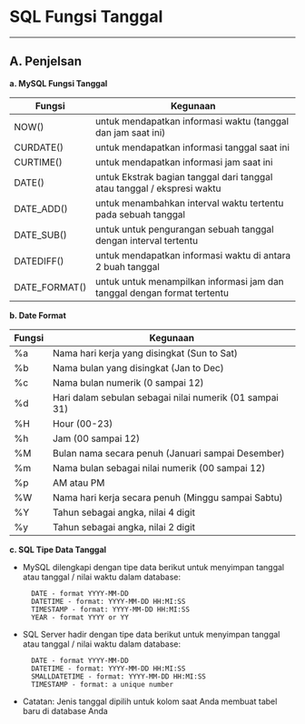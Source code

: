 # **SQL Fungsi Tanggal**
***

## **A. Penjelsan** 
**a. MySQL Fungsi Tanggal**

| Fungsi   		  | Kegunaan                                               														          |
|-----------------| --------------------------------------------------------------------------------------------------------------------- |
| NOW()  		  | untuk mendapatkan informasi waktu (tanggal dan jam saat ini)													      |
| CURDATE()   	  | untuk mendapatkan informasi tanggal saat ini			    				                                          | 
| CURTIME()       | untuk mendapatkan informasi jam saat ini  																			  |
| DATE()          | untuk Ekstrak bagian tanggal dari tanggal atau tanggal / ekspresi waktu												  |
| DATE_ADD()      | untuk menambahkan interval waktu tertentu pada sebuah tanggal 									                      |
| DATE_SUB()      | untuk untuk pengurangan sebuah tanggal dengan interval tertentu 								 					  |
| DATEDIFF()      | untuk mendapatkan informasi waktu di antara 2 buah tanggal          					 		            		  |
| DATE_FORMAT()   | untuk untuk menampilkan informasi jam dan tanggal dengan format tertentu                                              |  			    				

**b. Date Format**

| Fungsi  | Kegunaan                                               			  |
|---------| ----------------------------------------------------------------------------- |
| %a  	  | Nama hari kerja yang disingkat (Sun to Sat)				  	  |
| %b   	  | Nama bulan yang disingkat (Jan to Dec)			  		  |		              
| %c      | Nama bulan numerik (0 sampai 12) 						  |
| %d      | Hari dalam sebulan sebagai nilai numerik (01 sampai 31)	                  |
| %H      | Hour (00-23)      								  | 
| %h      | Jam (00 sampai 12)    							  | 
| %M      | Bulan nama secara penuh (Januari sampai Desember)     			  | 
| %m      | Nama bulan sebagai nilai numerik (00 sampai 12)      			  | 
| %p      | AM atau PM    								  | 
| %W      | Nama hari kerja secara penuh (Minggu sampai Sabtu)      			  | 
| %Y      | Tahun sebagai angka, nilai 4 digit     					  | 
| %y      | Tahun sebagai angka, nilai 2 digit   					  | 

**c. SQL Tipe Data Tanggal**

* MySQL dilengkapi dengan tipe data berikut untuk menyimpan tanggal atau tanggal / nilai waktu dalam database:

	    DATE - format YYYY-MM-DD
	    DATETIME - format: YYYY-MM-DD HH:MI:SS
	    TIMESTAMP - format: YYYY-MM-DD HH:MI:SS
	    YEAR - format YYYY or YY

* SQL Server hadir dengan tipe data berikut untuk menyimpan tanggal atau tanggal / nilai waktu dalam database:


	    DATE - format YYYY-MM-DD
	    DATETIME - format: YYYY-MM-DD HH:MI:SS
	    SMALLDATETIME - format: YYYY-MM-DD HH:MI:SS
	    TIMESTAMP - format: a unique number

* Catatan: Jenis tanggal dipilih untuk kolom saat Anda membuat tabel baru di database Anda
